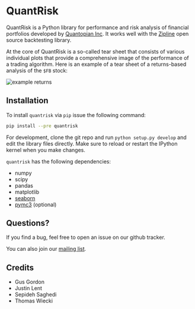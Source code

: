 # QuantRisk

QuantRisk is a Python library for performance and risk analysis of
financial portfolios developed by
[Quantopian Inc](https://www.quantopian.com). It works well with the
[Zipline](http://zipline.io) open source backtesting library.

At the core of QuantRisk is a so-called tear sheet that consists of
various individual plots that provide a comprehensive image of the
performance of a trading algorithm. Here is an example of a tear sheet of a returns-based analysis of the `$FB` stock:

![example returns](https://github.com/quantopian/quantrisk/raw/master/docs/example_returns.png "Example tear sheet about $FB stock")

## Installation

To install `quantrisk` via `pip` issue the following command:

```bash
pip install --pre quantrisk
```

For development, clone the git repo and run `python setup.py develop`
and edit the library files directly. Make sure to reload or restart
the IPython kernel when you make changes.

`quantrisk` has the following dependencies:
* numpy
* scipy
* pandas
* matplotlib
* [seaborn](https://github.com/mwaskom/seaborn)
* [pymc3](https://github.com/pymc-devs/pymc3) (optional)

## Questions?

If you find a bug, feel free to open an issue on our github tracker.

You can also join our [mailing list](https://groups.google.com/forum/#!forum/quantrisk).

## Credits

* Gus Gordon
* Justin Lent
* Sepideh Saghedi
* Thomas Wiecki
